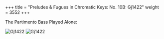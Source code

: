 +++
title = "Preludes & Fugues in Chromatic Keys: No. 10B: Gj1422"
weight = 3552
+++

The Partimento Bass Played Alone:

![Gj1422](/img/48FenBk5p1.jpg)
![Gj1422](/img/48FenBk5p2.jpg)
